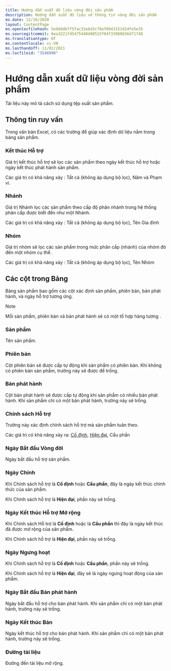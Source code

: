 ```yaml
---
title: Hướng dẫn xuất dữ liệu vòng đời sản phẩm
description: Hướng dẫn xuất dữ liệu về thông tin vòng đời sản phẩm
ms.date: 12/16/2020
layout: ContentPage
ms.openlocfilehash: 5e9dddbff5fac32e6d3cf8ef0943151d2dfe5e35
ms.sourcegitcommit: 6ea3221fd5475440480515f04f33988656d71748
ms.translationtype: HT
ms.contentlocale: vi-VN
ms.lasthandoff: 11/02/2021
ms.locfileid: "3546990"
---
```

# <a name="lifecycle-data-export-guidance"></a>Hướng dẫn xuất dữ liệu vòng đời sản phẩm
Tài liệu này mô tả cách sử dụng tệp xuất sản phẩm.

## <a name="query-information"></a>Thông tin ruy vấn
Trong văn bản Excel, có các trường để giúp xác định dữ liệu nằm trong bảng sản phẩm.

### <a name="end-of-support"></a>Kết thúc Hỗ trợ
Giá trị kết thúc hỗ trợ sẽ lọc các sản phẩm theo ngày kết thúc hỗ trợ hoặc ngày kết thúc phát hành sản phẩm.

Các giá trị có khả năng xảy : Tất cả (không áp dụng bộ lọc), Năm và Phạm vi.

### <a name="family"></a>Nhánh
Giá trị Nhánh lọc các sản phẩm theo cấp độ phân nhánh trong hệ thống phân cấp được biết đến như một Nhánh.

Các giá trị có khả năng xảy : Tất cả (không áp dụng bộ lọc), Tên Gia đình

### <a name="group"></a>Nhóm
Giá trị nhóm sẽ lọc các sản phẩm trong mức phân cấp (nhánh) của nhóm đó đến một nhóm cụ thể.

Các giá trị có khả năng xảy : Tất cả (không áp dụng bộ lọc), Tên Nhóm

## <a name="table-columns"></a>Các cột trong Bảng
Bảng sản phẩm bao gồm các cột xác định sản phẩm, phiên bản, bản phát hành, và ngày hỗ trợ tương ứng.

> [!NOTE]
> Mỗi sản phẩm, phiên bản và bản phát hành sẽ có một tổ hợp hàng tương .

### <a name="product"></a>Sản phẩm
Tên sản phẩm.

### <a name="edition"></a>Phiên bản
Cột phiên bản sẽ được cấp tự động khi sản phẩm có phiên bản. Khi không có phiên bản sản phẩm, trường này sẽ được để trống.

### <a name="release"></a>Bản phát hành
Cột bản phát hành sẽ được cấp tự động khi sản phẩm có nhiều bản phát hành.
Khi sản phẩm chỉ có một bản phát hành, trường này sẽ trống.

### <a name="support-policy"></a>Chính sách Hỗ trợ
Trường này xác định chính sách hỗ trợ mà sản phẩm tuân theo.

Các giá trị có khả năng xảy ra: [Cố định](/lifecycle/policies/fixed), [Hiện đại](/lifecycle/policies/modern), Cấu phần

### <a name="start-date"></a>Ngày Bắt đầu Vòng đời
Ngày bắt đầu hỗ trợ sản phẩm.

### <a name="mainstream-date"></a>Ngày Chính
Khi Chính sách hỗ trợ là **Cố định** hoặc **Cấu phần**, đây là ngày kết thúc chính thức của sản phẩm.
  
Khi Chính sách hỗ trợ là **Hiện đại**, phần này sẽ trống.

### <a name="extended-end-date"></a>Ngày Kết thúc Hỗ trợ Mở rộng
Khi Chính sách Hỗ trợ là **Cố định** hoặc là **Cấu phần** thì đây là ngày kết thúc đã được mở rộng của sản phẩm.

Khi Chính sách hỗ trợ là **Hiện đại**, phần này sẽ trống.

### <a name="retirement-date"></a>Ngày Ngưng hoạt 
Khi Chính sách hỗ trợ là **Cố định** hoặc **Cấu phần**, phần này sẽ trống.

Khi Chính sách hỗ trợ là **Hiện đại**, đây sẽ là ngày ngưng hoạt động của sản phẩm.

### <a name="release-start-date"></a>Ngày Bắt đầu Bản phát hành
Ngày bắt đầu hỗ trợ cho bản phát hành. Khi sản phẩm chỉ có một bản phát hành, trường này sẽ trống.
 
### <a name="release-end-date"></a>Ngày Kết thúc Bản 
Ngày kết thúc hỗ trợ cho bản phát hành.
Khi sản phẩm chỉ có một bản phát hành, trường này sẽ trống.

### <a name="docs-url"></a>Đường tài liệu
Đường đến tài liệu mở rộng.
